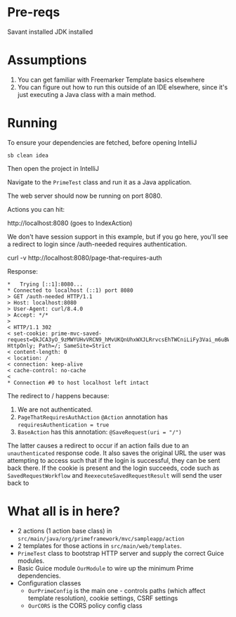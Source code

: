 # Pre-reqs

Savant installed
JDK installed

# Assumptions

1. You can get familiar with Freemarker Template basics elsewhere
1. You can figure out how to run this outside of an IDE elsewhere, since it's just executing a Java class with a main method.

# Running

To ensure your dependencies are fetched, before opening IntelliJ

`sb clean idea`

Then open the project in IntelliJ

Navigate to the `PrimeTest` class and run it as a Java application.

The web server should now be running on port 8080.

Actions you can hit:

http://localhost:8080 (goes to IndexAction)

We don't have session support in this example, but if you go here, you'll see a redirect to login since /auth-needed requires authentication.

curl -v http://localhost:8080/page-that-requires-auth

Response:

```
*   Trying [::1]:8080...
* Connected to localhost (::1) port 8080
> GET /auth-needed HTTP/1.1
> Host: localhost:8080
> User-Agent: curl/8.4.0
> Accept: */*
> 
< HTTP/1.1 302 
< set-cookie: prime-mvc-saved-request=QkJCA3yO_9zMWYUHvVRCN9_hMvUKQnUhxWXJLRrvcsEhTWCniLiFy3Vai_m6uBWHuUH4rGwzclpXG0xPm8BK98_zppl6NScBP2gVnpeMU0UUEtyN; HttpOnly; Path=/; SameSite=Strict
< content-length: 0
< location: /
< connection: keep-alive
< cache-control: no-cache
< 
* Connection #0 to host localhost left intact
```

The redirect to / happens because:

1. We are not authenticated.
1. `PageThatRequiresAuthAction` `@Action` annotation has `requiresAuthentication = true`
1. `BaseAction` has this annotation: `@SaveRequest(uri = "/")`

The latter causes a redirect to occur if an action fails due to an `unauthenticated` response code. It also saves the original URL the user was attempting to access such that if the login is successful, they can be sent back there.
If the cookie is present and the login succeeds, code such as `SavedRequestWorkflow` and `ReexecuteSavedRequestResult` will send the user back to

# What all is in here?

* 2 actions (1 action base class) in `src/main/java/org/primeframework/mvc/sampleapp/action`
* 2 templates for those actions in `src/main/web/templates`.
* `PrimeTest` class to bootstrap HTTP server and supply the correct Guice modules.
* Basic Guice module `OurModule` to wire up the minimum Prime dependencies.
* Configuration classes
  * `OurPrimeConfig` is the main one - controls paths (which affect template resolution), cookie settings, CSRF settings
  * `OurCORS` is the CORS policy config class